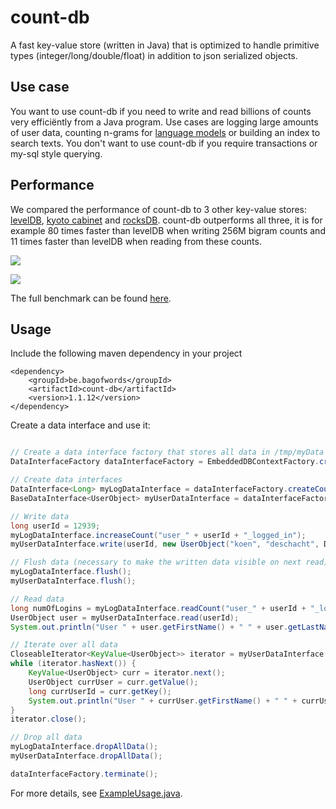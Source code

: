 count-db
========

A fast key-value store (written in Java) that is optimized to handle primitive types (integer/long/double/float) in addition to json serialized objects. 

## Use case

You want to use count-db if you need to write and read billions of counts very efficiëntly from a Java program. Use cases are logging large amounts of user data, counting n-grams for [language models](http://en.wikipedia.org/wiki/Language_model) or building an index to search texts. You don't want to use count-db if you require transactions or my-sql style querying.

## Performance

We compared the performance of count-db to 3 other key-value stores: [levelDB](https://github.com/google/leveldb), [kyoto cabinet](http://fallabs.com/kyotocabinet/) and [rocksDB](http://rocksdb.org/).  count-db outperforms all three, it is for example 80 times faster than levelDB when writing 256M bigram counts and 11 times faster than levelDB when reading from these counts.

![](https://raw.githubusercontent.com/koendeschacht/count-db/master/doc/write_bigram_counts.png)

![](https://raw.githubusercontent.com/koendeschacht/count-db/master/doc/read_bigram_counts.png)

The full benchmark can be found [here](https://github.com/koendeschacht/count-db/blob/master/doc/performance.md).

## Usage

Include the following maven dependency in your project

``` 
<dependency>
    <groupId>be.bagofwords</groupId>
    <artifactId>count-db</artifactId>
    <version>1.1.12</version>
</dependency>
```

Create a data interface and use it:

``` java

// Create a data interface factory that stores all data in /tmp/myData
DataInterfaceFactory dataInterfaceFactory = EmbeddedDBContextFactory.createDataInterfaceFactory("/tmp/myData");

// Create data interfaces
DataInterface<Long> myLogDataInterface = dataInterfaceFactory.createCountDataInterface("myLoginCounts");
BaseDataInterface<UserObject> myUserDataInterface = dataInterfaceFactory.createDataInterface("myUsers", UserObject.class);

// Write data
long userId = 12939;
myLogDataInterface.increaseCount("user_" + userId + "_logged_in");
myUserDataInterface.write(userId, new UserObject("koen", "deschacht", DateUtils.parseDate("1983-04-12", "yyyy-MM-dd")));

// Flush data (necessary to make the written data visible on next read)
myLogDataInterface.flush();
myUserDataInterface.flush();

// Read data
long numOfLogins = myLogDataInterface.readCount("user_" + userId + "_logged_in");
UserObject user = myUserDataInterface.read(userId);
System.out.println("User " + user.getFirstName() + " " + user.getLastName() + " logged in " + numOfLogins + " times.");

// Iterate over all data
CloseableIterator<KeyValue<UserObject>> iterator = myUserDataInterface.iterator();
while (iterator.hasNext()) {
    KeyValue<UserObject> curr = iterator.next();
    UserObject currUser = curr.getValue();
    long currUserId = curr.getKey();
    System.out.println("User " + currUser.getFirstName() + " " + currUser.getLastName() + " with id " + currUserId);
}
iterator.close();

// Drop all data
myLogDataInterface.dropAllData();
myUserDataInterface.dropAllData();

dataInterfaceFactory.terminate();

```

For more details, see [ExampleUsage.java](https://github.com/koendeschacht/count-db/blob/master/src/main/java/be/bagofwords/main/ExampleUsage.java).

